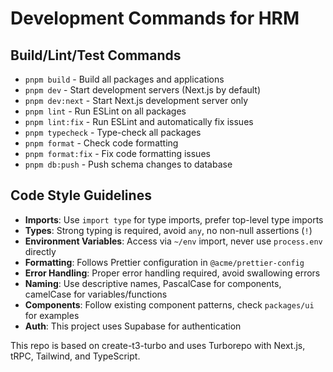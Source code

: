 # Development Commands for HRM

## Build/Lint/Test Commands

- `pnpm build` - Build all packages and applications
- `pnpm dev` - Start development servers (Next.js by default)
- `pnpm dev:next` - Start Next.js development server only
- `pnpm lint` - Run ESLint on all packages
- `pnpm lint:fix` - Run ESLint and automatically fix issues
- `pnpm typecheck` - Type-check all packages
- `pnpm format` - Check code formatting
- `pnpm format:fix` - Fix code formatting issues
- `pnpm db:push` - Push schema changes to database

## Code Style Guidelines

- **Imports**: Use `import type` for type imports, prefer top-level type imports
- **Types**: Strong typing is required, avoid `any`, no non-null assertions (`!`)
- **Environment Variables**: Access via `~/env` import, never use `process.env` directly
- **Formatting**: Follows Prettier configuration in `@acme/prettier-config`
- **Error Handling**: Proper error handling required, avoid swallowing errors
- **Naming**: Use descriptive names, PascalCase for components, camelCase for variables/functions
- **Components**: Follow existing component patterns, check `packages/ui` for examples
- **Auth**: This project uses Supabase for authentication

This repo is based on create-t3-turbo and uses Turborepo with Next.js, tRPC, Tailwind, and TypeScript.
